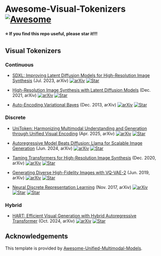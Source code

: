 # Awesome-Visual-Tokenizers [![Awesome](https://cdn.rawgit.com/sindresorhus/awesome/d7305f38d29fed78fa85652e3a63e154dd8e8829/media/badge.svg)](https://github.com/sindresorhus/awesome) <!-- omit in toc -->

#### :star: If you find this repo useful, please star it!!!

## Visual Tokenizers

### Continuous

+ [SDXL: Improving Latent Diffusion Models for High-Resolution Image Synthesis](https://arxiv.org/pdf/2307.01952) (Jul. 2023, arXiv)
  [![arXiv](https://img.shields.io/badge/arXiv-b31b1b.svg)](https://arxiv.org/abs/2307.01952)
  [![Star](https://img.shields.io/github/stars/Stability-AI/generative-models.svg?style=social&label=Star)](https://github.com/Stability-AI/generative-models)

+ [High-Resolution Image Synthesis with Latent Diffusion Models](https://arxiv.org/pdf/2112.10752) (Dec. 2021, arXiv)
  [![arXiv](https://img.shields.io/badge/arXiv-b31b1b.svg)](https://arxiv.org/abs/2112.10752)
  [![Star](https://img.shields.io/github/stars/CompVis/latent-diffusion.svg?style=social&label=Star)](https://github.com/CompVis/latent-diffusion)

+ [Auto-Encoding Variational Bayes](https://arxiv.org/pdf/1312.6114) (Dec. 2013, arXiv)
  [![arXiv](https://img.shields.io/badge/arXiv-b31b1b.svg)](https://arxiv.org/abs/1312.6114)
  [![Star](https://img.shields.io/github/stars/AntixK/PyTorch-VAE.svg?style=social&label=Star)](https://github.com/AntixK/PyTorch-VAE)

### Discrete

+ [UniToken: Harmonizing Multimodal Understanding and Generation through Unified Visual Encoding](https://arxiv.org/pdf/2504.04423) (Apr. 2025, arXiv)
  [![arXiv](https://img.shields.io/badge/arXiv-b31b1b.svg)](https://arxiv.org/abs/2504.04423)
  [![Star](https://img.shields.io/github/stars/FoundationVision/UniTok.svg?style=social&label=Star)](https://github.com/FoundationVision/UniTok)

+ [Autoregressive Model Beats Diffusion: Llama for Scalable Image Generation](https://arxiv.org/pdf/2406.06525) (Jun. 2024, arXiv)
  [![arXiv](https://img.shields.io/badge/arXiv-b31b1b.svg)](https://arxiv.org/abs/2406.06525)
  [![Star](https://img.shields.io/github/stars/FoundationVision/LlamaGen.svg?style=social&label=Star)](https://github.com/FoundationVision/LlamaGen)

+ [Taming Transformers for High-Resolution Image Synthesis](https://arxiv.org/pdf/2012.09841) (Dec. 2020, arXiv)
  [![arXiv](https://img.shields.io/badge/arXiv-b31b1b.svg)](https://arxiv.org/abs/2012.09841)
  [![Star](https://img.shields.io/github/stars/CompVis/taming-transformers.svg?style=social&label=Star)](https://github.com/CompVis/taming-transformers)

+ [Generating Diverse High-Fidelity Images with VQ-VAE-2](https://arxiv.org/pdf/1906.00446) (Jun. 2019, arXiv)
  [![arXiv](https://img.shields.io/badge/arXiv-b31b1b.svg)](https://arxiv.org/abs/1906.00446)
  [![Star](https://img.shields.io/github/stars/rosinality/vq-vae-2-pytorch.svg?style=social&label=Star)](https://github.com/rosinality/vq-vae-2-pytorch)

+ [Neural Discrete Representation Learning](https://arxiv.org/pdf/1711.00937) (Nov. 2017, arXiv)
  [![arXiv](https://img.shields.io/badge/arXiv-b31b1b.svg)](https://arxiv.org/abs/1711.00937)
  [![Star](https://img.shields.io/github/stars/MishaLaskin/vqvae.svg?style=social&label=Star)](https://github.com/MishaLaskin/vqvae)
  [![Star](https://img.shields.io/github/stars/lucidrains/vector-quantize-pytorch.svg?style=social&label=Star)](https://github.com/lucidrains/vector-quantize-pytorch)

### Hybrid

+ [HART: Efficient Visual Generation with Hybrid Autoregressive Transformer](https://arxiv.org/pdf/2410.10812) (Oct. 2024, arXiv)
  [![arXiv](https://img.shields.io/badge/arXiv-b31b1b.svg)](https://arxiv.org/abs/2410.10812)
  [![Star](https://img.shields.io/github/stars/mit-han-lab/hart.svg?style=social&label=Star)](https://github.com/mit-han-lab/hart)

## Acknowledgements

This template is provided by [Awesome-Unified-Multimodal-Models](https://github.com/showlab/Awesome-Unified-Multimodal-Models).
